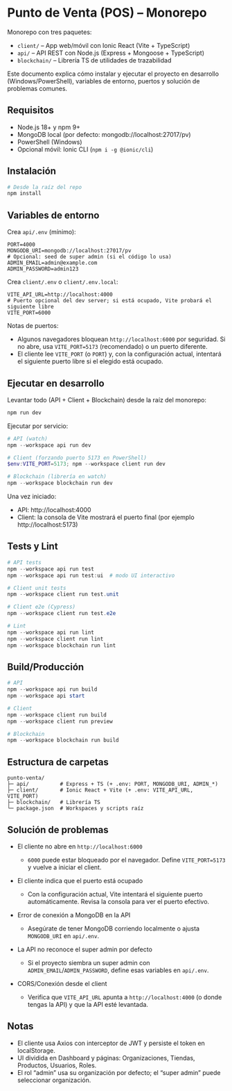 # Punto de Venta (POS) – Monorepo

Monorepo con tres paquetes:
- `client/` – App web/móvil con Ionic React (Vite + TypeScript)
- `api/` – API REST con Node.js (Express + Mongoose + TypeScript)
- `blockchain/` – Librería TS de utilidades de trazabilidad

Este documento explica cómo instalar y ejecutar el proyecto en desarrollo (Windows/PowerShell), variables de entorno, puertos y solución de problemas comunes.

## Requisitos
- Node.js 18+ y npm 9+
- MongoDB local (por defecto: mongodb://localhost:27017/pv)
- PowerShell (Windows)
- Opcional móvil: Ionic CLI (`npm i -g @ionic/cli`)

## Instalación

```powershell
# Desde la raíz del repo
npm install
```

## Variables de entorno

Crea `api/.env` (mínimo):

```
PORT=4000
MONGODB_URI=mongodb://localhost:27017/pv
# Opcional: seed de super admin (si el código lo usa)
ADMIN_EMAIL=admin@example.com
ADMIN_PASSWORD=admin123
```

Crea `client/.env` o `client/.env.local`:

```
VITE_API_URL=http://localhost:4000
# Puerto opcional del dev server; si está ocupado, Vite probará el siguiente libre
VITE_PORT=6000
```

Notas de puertos:
- Algunos navegadores bloquean `http://localhost:6000` por seguridad. Si no abre, usa `VITE_PORT=5173` (recomendado) o un puerto diferente.
- El cliente lee `VITE_PORT` (o `PORT`) y, con la configuración actual, intentará el siguiente puerto libre si el elegido está ocupado.

## Ejecutar en desarrollo

Levantar todo (API + Client + Blockchain) desde la raíz del monorepo:

```powershell
npm run dev
```

Ejecutar por servicio:

```powershell
# API (watch)
npm --workspace api run dev

# Client (forzando puerto 5173 en PowerShell)
$env:VITE_PORT=5173; npm --workspace client run dev

# Blockchain (librería en watch)
npm --workspace blockchain run dev
```

Una vez iniciado:
- API: http://localhost:4000
- Client: la consola de Vite mostrará el puerto final (por ejemplo http://localhost:5173)

## Tests y Lint

```powershell
# API tests
npm --workspace api run test
npm --workspace api run test:ui  # modo UI interactivo

# Client unit tests
npm --workspace client run test.unit

# Client e2e (Cypress)
npm --workspace client run test.e2e

# Lint
npm --workspace api run lint
npm --workspace client run lint
npm --workspace blockchain run lint
```

## Build/Producción

```powershell
# API
npm --workspace api run build
npm --workspace api start

# Client
npm --workspace client run build
npm --workspace client run preview

# Blockchain
npm --workspace blockchain run build
```

## Estructura de carpetas

```
punto-venta/
├─ api/          # Express + TS (+ .env: PORT, MONGODB_URI, ADMIN_*)
├─ client/       # Ionic React + Vite (+ .env: VITE_API_URL, VITE_PORT)
├─ blockchain/   # Librería TS
└─ package.json  # Workspaces y scripts raíz
```

## Solución de problemas

- El cliente no abre en `http://localhost:6000`
  - `6000` puede estar bloqueado por el navegador. Define `VITE_PORT=5173` y vuelve a iniciar el client.

- El cliente indica que el puerto está ocupado
  - Con la configuración actual, Vite intentará el siguiente puerto automáticamente. Revisa la consola para ver el puerto efectivo.

- Error de conexión a MongoDB en la API
  - Asegúrate de tener MongoDB corriendo localmente o ajusta `MONGODB_URI` en `api/.env`.

- La API no reconoce el super admin por defecto
  - Si el proyecto siembra un super admin con `ADMIN_EMAIL`/`ADMIN_PASSWORD`, define esas variables en `api/.env`.

- CORS/Conexión desde el client
  - Verifica que `VITE_API_URL` apunta a `http://localhost:4000` (o donde tengas la API) y que la API esté levantada.

## Notas
- El cliente usa Axios con interceptor de JWT y persiste el token en localStorage.
- UI dividida en Dashboard y páginas: Organizaciones, Tiendas, Productos, Usuarios, Roles.
- El rol “admin” usa su organización por defecto; el “super admin” puede seleccionar organización.
